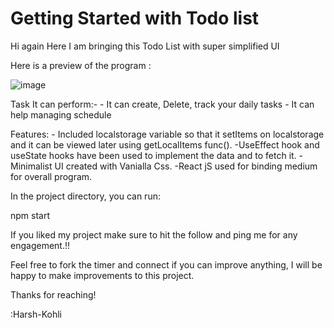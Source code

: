 # Getting Started with Todo list
Hi again Here I am bringing this Todo List with super simplified UI 

Here is a preview of the program :

![image](https://github.com/Harsh-kohli/Todo-List/assets/126774611/f1c01adc-f0f6-4f1f-9f4e-1a4d0eaecbc2)


Task It can perform:-
    - It can create, Delete, track your daily tasks
    - It can help managing schedule

Features:
    - Included localstorage variable so that it setItems on localstorage and it can be viewed later using getLocalItems func().
    -UseEffect hook and useState hooks have been used to implement the data and to fetch it.
    - Minimalist UI created with Vanialla Css.
    -React jS used for binding medium for overall program.


In the project directory, you can run:

npm start

If you liked my project make sure to hit the follow and ping me for any engagement.!!

Feel free to fork the timer and connect if you can improve anything, I will be happy to make improvements to this project.

Thanks for reaching!

:Harsh-Kohli
